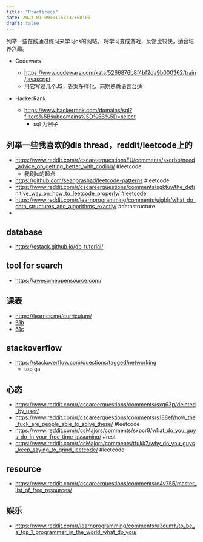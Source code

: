 ```yaml
---
title: "Practicecs"
date: 2023-01-09T01:53:37+08:00
draft: false
---
```


列举一些在线通过练习来学习cs的网站。
将学习变成游戏，反馈比较快，适合培养兴趣。

- Codewars
  - https://www.codewars.com/kata/5266876b8f4bf2da9b000362/train/javascript
  - 用它写过几个JS，答案多样化，前期熟悉语言合适

- HackerRank
  - https://www.hackerrank.com/domains/sql?filters%5Bsubdomains%5D%5B%5D=select
    - sql 为例子

## 列举一些我喜欢的dis thread，reddit/leetcode上的

- https://www.reddit.com/r/cscareerquestionsEU/comments/sxcrbb/need_advice_on_getting_better_with_coding/ #leetcode
  - 我刷lc的起点
- https://github.com/seanprashad/leetcode-patterns #leetcode
- https://www.reddit.com/r/cscareerquestions/comments/sgktuv/the_definitive_way_on_how_to_leetcode_properly/ #leetcode
- https://www.reddit.com/r/learnprogramming/comments/ujgblr/what_do_data_structures_and_algorithms_exactly/ #datastructure
- 

## database

- https://cstack.github.io/db_tutorial/

## tool for search 

- https://awesomeopensource.com/

## 课表

- https://learncs.me/curriculum/
- [61b](https://learncs.me/ucb/cs61b)
- [61c](https://learncs.me/ucb/cs61c)


## stackoverflow

- https://stackoverflow.com/questions/tagged/networking
  - top qa



## 心态

- https://www.reddit.com/r/cscareerquestions/comments/sxg63p/deleted_by_user/
- https://www.reddit.com/r/cscareerquestions/comments/s188ef/how_the_fuck_are_people_able_to_solve_these/ #leetcode
- https://www.reddit.com/r/csMajors/comments/sxpcr9/what_do_you_guys_do_in_your_free_time_assuming/ #rest
- https://www.reddit.com/r/csMajors/comments/tfukk7/why_do_you_guys_keep_saying_to_grind_leetcode/ #leetcode

## resource

- https://www.reddit.com/r/cscareerquestions/comments/e4v755/master_list_of_free_resources/


## 娱乐

- https://www.reddit.com/r/learnprogramming/comments/u3cumh/to_be_a_top_1_programmer_in_the_world_what_do_you/